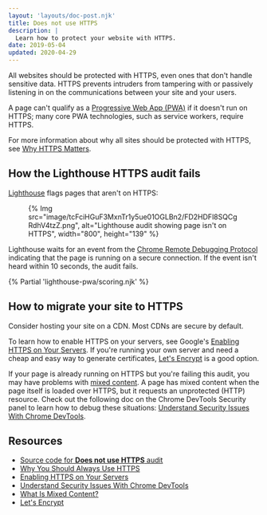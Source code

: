 ```yaml
---
layout: 'layouts/doc-post.njk'
title: Does not use HTTPS
description: |
  Learn how to protect your website with HTTPS.
date: 2019-05-04
updated: 2020-04-29
---
```


All websites should be protected with HTTPS, even ones that don't handle
sensitive data. HTTPS prevents intruders from tampering with or passively
listening in on the communications between your site and your users.

A page can't qualify as a [Progressive Web App (PWA)](https://web.dev/articles/progressive-web-apps#make_it_installable) if it doesn't run on HTTPS;
many core PWA technologies, such as service workers, require HTTPS.

For more information about why all sites should be protected with HTTPS, see
[Why HTTPS Matters](https://web.dev/articles/why-https-matters).

## How the Lighthouse HTTPS audit fails

[Lighthouse](/docs/lighthouse/overview/)
flags pages that aren't on HTTPS:

<figure>
  {% Img src="image/tcFciHGuF3MxnTr1y5ue01OGLBn2/FD2HDFl8SQCgRdhV4tzZ.png", alt="Lighthouse audit showing page isn't on HTTPS", width="800", height="139" %}
</figure>

Lighthouse waits for an event from the [Chrome Remote Debugging Protocol](https://github.com/ChromeDevTools/devtools-protocol)
indicating that the page is running on a secure connection.
If the event isn't heard within 10&nbsp;seconds, the audit fails.

{% Partial 'lighthouse-pwa/scoring.njk' %}

## How to migrate your site to HTTPS

Consider hosting your site on a CDN. Most CDNs are secure by default.

To learn how to enable HTTPS on your servers, see Google's
[Enabling HTTPS on Your Servers](https://web.dev/articles/enabling-https-on-your-servers).
If you're running your own server and need a cheap and easy way to generate
certificates, [Let's Encrypt](https://letsencrypt.org/) is a good option.

If your page is already running on HTTPS but you're failing this audit,
you may have problems with [mixed content](https://web.dev/articles/what-is-mixed-content).
A page has mixed content when the page itself is loaded over HTTPS,
but it requests an unprotected (HTTP) resource. Check out the following doc on the
Chrome DevTools Security panel to learn how to debug these situations:
[Understand Security Issues With Chrome DevTools](/docs/devtools/security/).

## Resources

- [Source code for **Does not use HTTPS** audit](https://github.com/GoogleChrome/lighthouse/blob/main/core/audits/is-on-https.js)
- [Why You Should Always Use HTTPS](https://web.dev/articles/why-https-matters)
- [Enabling HTTPS on Your Servers](https://web.dev/articles/enabling-https-on-your-servers)
- [Understand Security Issues With Chrome DevTools](/docs/devtools/security/)
- [What Is Mixed Content?](https://web.dev/articles/what-is-mixed-content)
- [Let's Encrypt](https://letsencrypt.org/)
